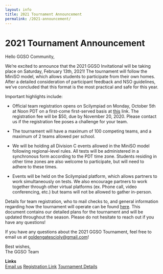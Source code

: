 ```yaml
---
layout: info
title: 2021 Tournament Announcement
permalink: /2021-announcement/
---
```


# 2021 Tournament Announcement

Hello GGSO Community,

We’re excited to announce that the 2021 GGSO Invitational will be taking place on Saturday, February 13th, 2021! The tournament will follow the MiniSO model, which allows students to participate from their own homes. After a detailed consideration of participant feedback and NSO guidelines, we’ve concluded that this format is the most practical and safe for this year.

Important highlights include:

- Official team registration opens on Scilympiad on Monday, October 5th at Noon PDT on a first-come first-served basis at <a href = "https://statescioly.org/golden-gate">this</a> link. The registration fee will be $50, due by November 20, 2020. Please contact us if the registration fee poses a challenge for your team. 

- The tournament will have a maximum of 100 competing teams, and a maximum of 2 teams allowed per school.

- We will be holding all Division C events allowed in the MiniSO model following regional-level rules. All tests will be administered in a synchronous form according to the PDT time zone. Students residing in other time zones are also welcome to participate, but will need to adhere to these times. 

- Events will be held on the Scilympiad platform, which allows partners to work simultaneously on tests. We also encourage partners to work together through other virtual platforms (ex. Phone call, video conferencing, etc.) but teams will not be allowed to gather in-person. 

Details for team registration, who to mail checks to, and general information regarding how the tournament will operate can be found <a href = "https://docs.google.com/document/d/1PgulkUgZ8pOl2daWdRuLzUSWo5lmfeKH7uJjoBNgBtk/edit?usp=sharing">here</a>. This document contains our detailed plans for the tournament and will be updated throughout the season. Please do not hesitate to reach out if you have any questions!

If you have any questions about the 2021 GGSO Tournament, feel free to email us at goldengatescioly@gmail.com! 

Best wishes, <br/>
The GGSO Team

**Links**
<br/>
<a class="btn btn-md btn-mid" target="_blank" href="mailto:goldengatescioly@gmail.com">Email us</a>
<a class = "btn btn-md btn-mid" target="_blank" href="https://statescioly.org/golden-gate">Registration Link</a>
<a class = "btn btn-md btn-mid" target="_blank" href="https://docs.google.com/document/d/1PgulkUgZ8pOl2daWdRuLzUSWo5lmfeKH7uJjoBNgBtk/edit?usp=sharing">Tournament Details</a>

